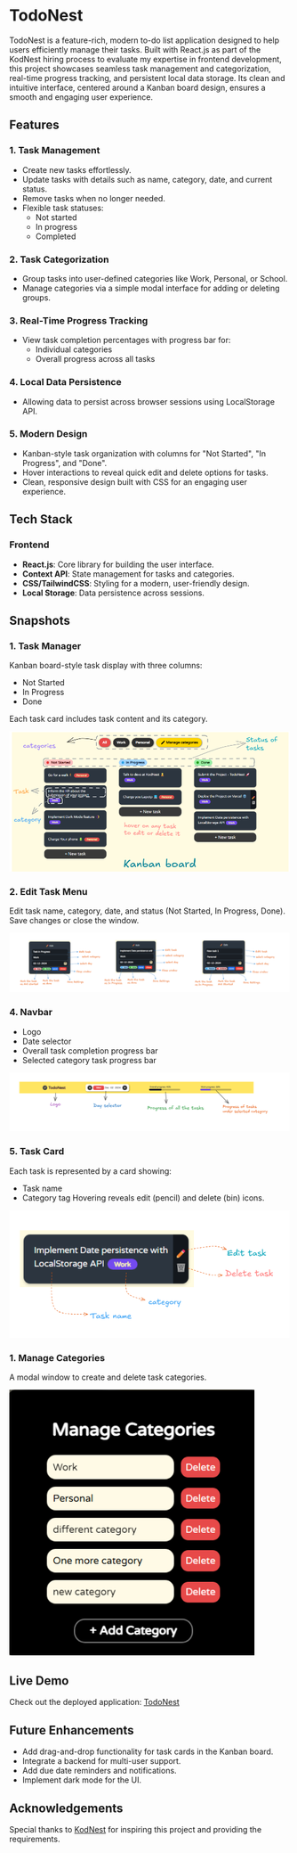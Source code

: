 # TodoNest

TodoNest is a feature-rich, modern to-do list application designed to help users efficiently manage their tasks. Built with React.js as part of the KodNest hiring process to evaluate my expertise in frontend development, this project showcases seamless task management and categorization, real-time progress tracking, and persistent local data storage. Its clean and intuitive interface, centered around a Kanban board design, ensures a smooth and engaging user experience.

## Features

### 1. Task Management
- Create new tasks effortlessly.
- Update tasks with details such as name, category, date, and current status.
- Remove tasks when no longer needed.
- Flexible task statuses:
  - Not started
  - In progress
  - Completed

### 2. Task Categorization
- Group tasks into user-defined categories like Work, Personal, or School.
- Manage categories via a simple modal interface for adding or deleting groups.

### 3. Real-Time Progress Tracking
- View task completion percentages with progress bar for:
  - Individual categories
  - Overall progress across all tasks

### 4. Local Data Persistence
- Allowing data to persist across browser sessions using LocalStorage API.

### 5. Modern Design
- Kanban-style task organization with columns for "Not Started", "In Progress", and "Done".
- Hover interactions to reveal quick edit and delete options for tasks.
- Clean, responsive design built with CSS for an engaging user experience.

## Tech Stack

### Frontend
- **React.js**: Core library for building the user interface.
- **Context API**: State management for tasks and categories.
- **CSS/TailwindCSS**: Styling for a modern, user-friendly design.
- **Local Storage**: Data persistence across sessions.

## Snapshots

### 1. Task Manager
Kanban board-style task display with three columns:
- Not Started
- In Progress
- Done

Each task card includes task content and its category.

![Task Manager Snapshot](Snapshots/kanban%20board.png)

### 2. Edit Task Menu
Edit task name, category, date, and status (Not Started, In Progress, Done). Save changes or close the window.

![Edit Task Menu](Snapshots/edit%20task.png)

### 4. Navbar
- Logo
- Date selector
- Overall task completion progress bar
- Selected category task progress bar

![Navbar Snapshot](Snapshots/navbar.png)

### 5. Task Card
Each task is represented by a card showing:
- Task name
- Category tag
Hovering reveals edit (pencil) and delete (bin) icons.

![Task Card Snapshot](Snapshots/task.png)

### 1. Manage Categories
A modal window to create and delete task categories.

![Manage Categories Snapshot](Snapshots/category.png)

## Live Demo

Check out the deployed application: [TodoNest](https://todonest-kodnest-assignment.vercel.app/)


## Future Enhancements
- Add drag-and-drop functionality for task cards in the Kanban board.
- Integrate a backend for multi-user support.
- Add due date reminders and notifications.
- Implement dark mode for the UI.

## Acknowledgements
Special thanks to [KodNest](https://www.kodnest.com/) for inspiring this project and providing the requirements.
